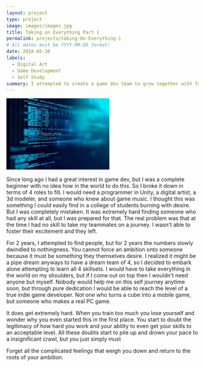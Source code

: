 ```yaml
---
layout: project
type: project
image: images/images.jpg
title: Taking on Everything Part 1
permalink: projects/taking-On-Everything-1
# All dates must be YYYY-MM-DD format!
date: 2018-05-30
labels:
  - Digital Art
  - Game Development
  - Self Study
summary: I attempted to create a game dev team to grow together with for 4 years a few times but failed, so I to this day train to become a one man indie dev team.
---
```


<div class="ui small rounded images">
  <img class="ui image" src="../images/images.jpg">
</div>

Since long ago I had a great interest in game dev, but I was a complete beginner with no idea how in the world to do this. So I broke it down in terms of 4 roles to fill.
I would need a programmer in Unity, a digital artist, a 3d modeler, and someone who knew about game music. I thought this was something I could easily find in a college of students burning with desire. But I was completely mistaken. It was extremely hard finding someone who had any skill at all, but I was prepared for that. The real problem was that at the time I had no skill to take my teammates on a journey. I wasn't able to foster their excitement and they left.

For 2 years, I attempted to find people, but for 2 years the numbers slowly dwindled to nothingness. You cannot force an ambition onto someone because it must be something they themselves desire. I realized it might be a pipe dream anyways to have a dream team of 4, so I decided to embark alone attempting to learn all 4 skillsets. I would have to take everything in the world on my shoulders, but if I come out on top then I wouldn't need anyone but myself. Nobody would help me on this self journey anytime soon, but through pure dedication I would be able to reach the level of a true indie game developer. Not one who turns a cube into a mobile game, but someone who makes a real PC game.  

It does get extremely hard. When you train too much you lose yourself and wonder why you even started this in the first place. You start to doubt the legitimacy of how hard you work and your ability to even get your skills to an acceptable level. All these doubts start to pile up and drown your pace to a insignificant crawl, but you just simply must

Forget all the complicated feelings that weigh you down and return to the roots of your ambition.




